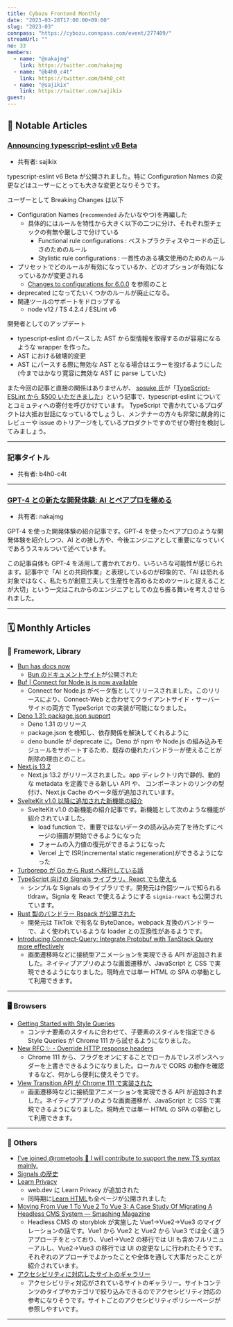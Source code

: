 ```yaml
---
title: Cybozu Frontend Monthly
date: "2023-03-28T17:00:00+09:00"
slug: "2023-03"
connpass: "https://cybozu.connpass.com/event/277409/"
streamUrl: ""
no: 33
members:
  - name: "@nakajmg"
    link: https://twitter.com/nakajmg
  - name: "@b4h0_c4t"
    link: https://twitter.com/b4h0_c4t
  - name: "@sajikix"
    link: https://twitter.com/sajikix
guest:
---
```


## 👀 Notable Articles

### [Announcing typescript-eslint v6 Beta](https://typescript-eslint.io/blog/announcing-typescript-eslint-v6-beta)

- 共有者: sajikix

typescript-eslint v6 Beta が公開されました。特に Configuration Names の変更などはユーザーにとっても大きな変更となりそうです。

ユーザーとして Breaking Changes は以下

- Configuration Names (`recommended` みたいなやつ)を再編した
  - 具体的にはルールを特性から大きく以下の二つに分け、それぞれ型チェックの有無や厳しさで分けている
    - Functional rule configurations : ベストプラクティスやコードの正しさのためのルール
    - Stylistic rule configurations : 一貫性のある構文使用のためのルール
- プリセットでどのルールが有効になっているか、どのオプションが有効になっているかが変更される
  - [Changes to configurations for 6.0.0](https://github.com/typescript-eslint/typescript-eslint/discussions/6014) を参照のこと
- deprecated になってたいくつかのルールが廃止になる。
- 関連ツールのサポートをドロップする
  - node v12 / TS 4.2.4 / ESLint v6

開発者としてのアップデート

- typescript-eslint のパースした AST から型情報を取得するのが容易になるような wrapper を作った。
- AST における破壊的変更
- AST にパースする際に無効な AST となる場合はエラーを投げるようにした(今まではかなり寛容に無効な AST に parse していた)

また今回の記事と直接の関係はありませんが、 [sosuke 氏](https://twitter.com/__sosukesuzuki)が「[TypeScript-ESLint から $500 いただきました](https://sosukesuzuki.dev/posts/typescript-eslint-give-me-500-dollars/)」という記事で、typescript-eslint についてとコミュティへの寄付を呼びかけています。
TypeScript で書かれているプロダクトは大抵お世話になっているでしょうし、メンテナーの方々も非常に献身的にレビューや issue のトリアージをしているプロダクトですのでぜひ寄付を検討してみましょう。

---

### 記事タイトル

- 共有者: b4h0-c4t

---

### [GPT-4 との新たな開発体験: AI とペアプロを極める](https://zenn.dev/okunokentaro/articles/01gvcmft5t9dc21nb0gc43c64a)

- 共有者: nakajmg

GPT-4 を使った開発体験の紹介記事です。GPT-4 を使ったペアプロのような開発体験を紹介しつつ、AI との接し方や、今後エンジニアとして重要になっていくであろうスキルついて述べています。

この記事自体も GPT-4 を活用して書かれており、いろいろな可能性が感じられます。記事中で「AI との共同作業」と表現しているのが印象的で、「AI は恐れる対象ではなく、私たちが創意工夫して生産性を高めるためのツールと捉えることが大切」という一文はこれからのエンジニアとしての立ち振る舞いを考えさせられました。

---

## 🗓 Monthly Articles

### 📖 Framework, Library

- [Bun has docs now](https://twitter.com/colinhacks/status/1629310598004772865)
  - [Bun のドキュメントサイト](https://bun.sh/docs)が公開された
- [Buf | Connect for Node.js is now available](https://buf.build/blog/connect-node-beta)
  - Connect for Node.js がベータ版としてリリースされました。このリリースにより、Connect-Web と合わせてクライアントサイド・サーバーサイドの両方で TypeScript での実装が可能になりました。
- [Deno 1.31: package.json support](https://deno.com/blog/v1.31)
  - Deno 1.31 のリリース
  - package.json を検知し、依存関係を解決してくれるように
  - deno bundle が deprecate に。Deno が npm や Node.js の組み込みモジュールをサポートするため、既存の優れたバンドラーが使えることが削除の理由とのこと。
- [Next.js 13.2](https://nextjs.org/blog/next-13-2)
  - Next.js 13.2 がリリースされました。app ディレクトリ内で静的、動的な metadata を定義できる新しい API や、<Link> コンポーネントのリンクの型付け、Next.js Cache のベータ版が追加されています。
- [SvelteKit v1.0 以降に追加された新機能の紹介](https://svelte.dev/blog/streaming-snapshots-sveltekit)
  - SvelteKit v1.0 の新機能の紹介記事です。新機能として次のような機能が紹介されていました。
    - load function で、重要ではないデータの読み込み完了を待たずにページの描画が開始できるようになった
    - フォームの入力値の復元ができるようになった
    - Vercel 上で ISR(incremental static regeneration)ができるようになった
- [Turborepo が Go から Rust へ移行している話](https://vercel.com/blog/turborepo-migration-go-rust)
- [TypeScript 向けの Signals ライブラリ。React でも使える](https://github.com/tldraw/signia)
  - シンプルな Signals のライブラリです。開発元は作図ツールで知られる tldraw。Signia を React で使えるようにする `signia-react` も公開されています。
- [Rust 製のバンドラー Rspack が公開された](https://www.rspack.dev/)
  - 開発元は TikTok で有名な ByteDance。webpack 互換のバンドラーで、よく使われているような loader との互換性があるようです。
- [Introducing Connect-Query: Integrate Protobuf with TanStack Query more effectively](https://buf.build/blog/introducing-connect-query/)
  - 画面遷移時などに接続型アニメーションを実現できる API が追加されました。ネイティブアプリのような画面遷移が、JavaScript と CSS で実現できるようになりました。現時点では単一 HTML の SPA の挙動として利用できます。

---

### 🖥 Browsers

- [Getting Started with Style Queries](https://developer.chrome.com/blog/style-queries/)
  - コンテナ要素のスタイルに合わせて、子要素のスタイルを指定できる Style Queries が Chrome 111 から試せるようになりました。
- [New RFC ✨ - Override HTTP response headers](https://twitter.com/ChromeDevTools/status/1627654304180981762)
  - Chrome 111 から、フラグをオンにすることでローカルでレスポンスヘッダーを上書きできるようになりました。ローカルで CORS の動作を確認するなど、何かしら便利に使えそうです。
- [View Transition API が Chrome 111 で実装された](https://developer.chrome.com/blog/spa-view-transitions-land/)
  - 画面遷移時などに接続型アニメーションを実現できる API が追加されました。ネイティブアプリのような画面遷移が、JavaScript と CSS で実現できるようになりました。現時点では単一 HTML の SPA の挙動として利用できます。

---

### 🦆 Others

- [I've joined @rometools :rocket: I will contribute to support the new TS syntax mainly.](https://twitter.com/nissy_dev/status/1631222211980955649)
- [Signals の歴史](https://twitter.com/RyanCarniato/status/1630284004753813504)
- [Learn Privacy](https://web.dev/learn/privacy/)
  - web.dev に Learn Privacy が追加された
  - 同時期に[Learn HTML](https://web.dev/learn/html/)も全ページが公開されました
- [Moving From Vue 1 To Vue 2 To Vue 3: A Case Study Of Migrating A Headless CMS System — Smashing Magazine](https://www.smashingmagazine.com/2023/03/vue-case-study-migrating-headless-cms-system/)
  - Headless CMS の storyblok が実施した Vue1→Vue2→Vue3 のマイグレーションの話です。Vue1 から Vue2 と Vue2 から Vue3 では全く違うアプローチをとっており、Vue1→Vue2 の移行では UI も含めフルリニューアルし、Vue2→Vue3 の移行では UI の変更なしに行われたそうです。それぞれのアプローチでよかったことや全体を通して大事だったことが紹介されています。
- [アクセシビリティに対応したサイトのギャラリー](https://www.aaa11y.com/)
  - アクセシビリティ対応がされているサイトのギャラリー。サイトコンテンツのタイプやカテゴリで絞り込みできるのでアクセシビリティ対応の参考になりそうです。サイトごとのアクセシビリティポリシーページが参照しやすいです。

---
